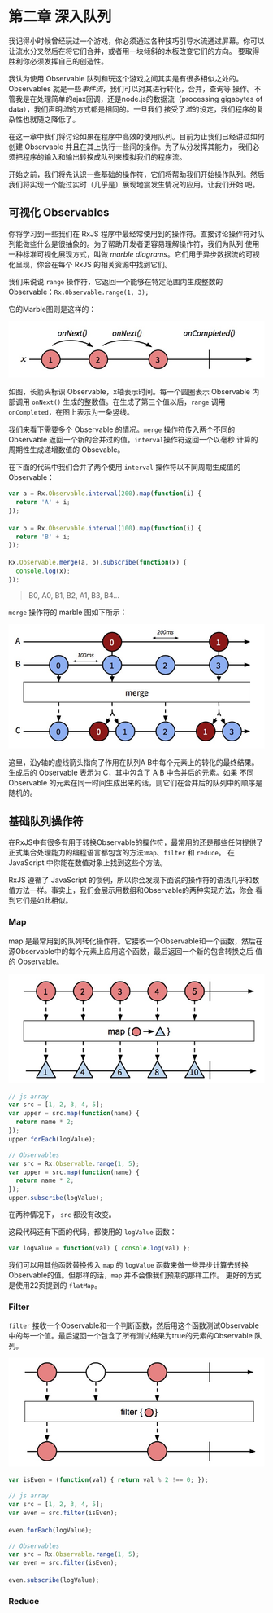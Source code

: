 # 第二章 深入队列

我记得小时候曾经玩过一个游戏，你必须通过各种技巧引导水流通过屏幕。你可以让流水分叉然后在将它们合并，或者用一块倾斜的木板改变它们的方向。
要取得胜利你必须发挥自己的创造性。

我认为使用 Observable 队列和玩这个游戏之间其实是有很多相似之处的。Observables 就是一些*事件流*，我们可以对其进行转化，合并，查询等
操作。不管我是在处理简单的ajax回调，还是node.js的数据流（processing gigabytes of data），我们声明*流*的方式都是相同的。一旦我们
接受了*流*的设定，我们程序的复杂性也就随之降低了。

在这一章中我们将讨论如果在程序中高效的使用队列。目前为止我们已经讲过如何创建 Observable 并且在其上执行一些间的操作。为了从分发挥其能力，
我们必须把程序的输入和输出转换成队列来模拟我们的程序流。

开始之前，我们将先认识一些基础的操作符，它们将帮助我们开始操作队列。然后我们将实现一个能过实时（几乎是）展现地震发生情况的应用。让我们开始
吧。

## 可视化 Observables 

你将学习到一些我们在 RxJS 程序中最经常使用到的操作符。直接讨论操作符对队列能做些什么是很抽象的。为了帮助开发者更容易理解操作符，我们为队列
使用一种标准可视化展现方式，叫做 *marble diagrams*。它们用于异步数据流的可视化呈现，你会在每个 RxJS 的相关资源中找到它们。

我们来说说 `range` 操作符，它返回一个能够在特定范围内生成整数的 Observable：`Rx.Observable.range(1, 3);`

它的Marble图则是这样的：

![marble_range](illustrates/2.1.png)

如图，长箭头标识 Observable，x轴表示时间。每一个圆圈表示 Observable 内部调用 `onNext()` 生成的整数值。在生成了第三个值以后，`range`
调用 `onCompleted`，在图上表示为一条竖线。

我们来看下需要多个 Observable 的情况。`merge` 操作符传入两个不同的 Observable 返回一个新的合并过的值。`interval`操作符返回一个以毫秒
计算的周期性生成递增数值的 Obsevable。

在下面的代码中我们合并了两个使用 `interval` 操作符以不同周期生成值的 Observable：
```javascript
var a = Rx.Observable.interval(200).map(function(i) { 
  return 'A' + i;
});

var b = Rx.Observable.interval(100).map(function(i) {
  return 'B' + i; 
});

Rx.Observable.merge(a, b).subscribe(function(x) { 
  console.log(x);
});
```
> B0, A0, B1, B2, A1, B3, B4...

`merge` 操作符的 marble 图如下所示：

![marble_merge](illustrates/2.2.png)

这里，沿y轴的虚线箭头指向了作用在队列A B中每个元素上的转化的最终结果。生成后的 Observable 表示为 C，其中包含了 A B 中合并后的元素。如果
不同 Observable 的元素在同一时间生成出来的话，则它们在合并后的队列中的顺序是随机的。

## 基础队列操作符

在RxJS中有很多有用于转换Observable的操作符，最常用的还是那些任何提供了正式集合处理能力的编程语言都包含的方法:`map`、`filter` 和 `reduce`。
在 JavaScript 中你能在数值对象上找到这些个方法。

RxJS 遵循了 JavaScript 的惯例，所以你会发现下面说的操作符的语法几乎和数值方法一样。事实上，我们会展示用数组和Observable的两种实现方法，你会
看到它们是如此相似。

### Map

map 是最常用到的队列转化操作符。它接收一个Observable和一个函数，然后在源Observable中的每个元素上应用这个函数，最后返回一个新的包含转换之后
值的 Observable。

![marble_map](illustrates/2.3.png)

```javascript
// js array
var src = [1, 2, 3, 4, 5];
var upper = src.map(function(name) {
  return name * 2; 
});
upper.forEach(logValue);
```
```javascript
// Observables
var src = Rx.Observable.range(1, 5); 
var upper = src.map(function(name) {
  return name * 2; 
});
upper.subscribe(logValue);
```

在两种情况下， `src` 都没有改变。

这段代码还有下面的代码，都使用的 `logValue` 函数：

```javascript
var logValue = function(val) { console.log(val) };
```

我们可以用其他函数替换传入 `map` 的 `logValue` 函数来做一些异步计算去转换Observable的值。但那样的话，`map` 并不会像我们预期的那样工作。
更好的方式是使用22页提到的 `flatMap`。

### Filter

`filter` 接收一个Observable和一个判断函数，然后用这个函数测试Observable中的每一个值。最后返回一个包含了所有测试结果为true的元素的Observable
队列。

![marble_filter](illustrates/2.4.png)

```javascript
var isEven = (function(val) { return val % 2 !== 0; });
```

```javascript
// js array
var src = [1, 2, 3, 4, 5];
var even = src.filter(isEven);

even.forEach(logValue);
```
```javascript
// Observables
var src = Rx.Observable.range(1, 5);
var even = src.filter(isEven);

even.subscribe(logValue);
```

### Reduce
